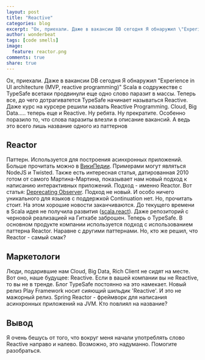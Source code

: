 ```yaml
---
layout: post
title: "Reactive"
categories: blog
excerpt: "Ох, приехали. Даже в вакансии DB сегодня Я обнаружил \"Experience in UI architecture (MVP, reactive programming)\""
author: wonderbeat
tags: [code smells]
image:
  feature: reactor.png
comments: true
share: true
---
```


Ох, приехали. Даже в вакансии DB сегодня Я обнаружил "Experience in UI architecture (MVP, reactive programming)"
Scala в содружестве с TypeSafe всетаки продвинули еще одно слово паразит в массы.
Теперь все, до чего дотрагиватется TypeSafe начинает называться Reactive. Даже курс на курсере решили назвать Reactive Programming.
Cloud, Big Data..... теперь еще и Reactive. Ну ребята. Ну прекратите.
Особенно поразило то, что слова паразиты влезли в описание вакансий.
А ведь это всего лишь название одного из паттернов

## Reactor
Паттерн. Используется для построения асинхронных приложений. Больше прочитать можно в [ВикиПедии](http://en.wikipedia.org/wiki/Reactor_pattern).
Примерами могут являться NodeJS и Twisted.
Также есть интересная статья, датированная 2010 готом от самого Мартина-Мартина, показывает нам новый подход к написанию интерактивных приложений. Подход - именно Reactor. Вот статья: [Deprecating Observer](http://lampwww.epfl.ch/~imaier/pub/DeprecatingObserversTR2010.pdf).
Подход не новый. И особо ничего уникального для языков с поддержкой Continuation нет. Но, прочитать стоит.
На этом хорошие новости заканчиваются. До текущего времени в Scala идея не получила развития ([scala.react](http://www.scala-lang.org/old/node/10865.html)).
Даже репозиторий с черновой реализацией на Гитхабе заброшен.
Теперь о TypeSafe. В основном продукте компании используется подход с использованием паттерна Reactor. Наравне с другими паттернами.
Но, кто же решил, что Reactor - самый смак?

## Маркетологи
Люди, подарившие нам Cloud, Big Data, Rich Client не сидят на месте. Вот оно, наше будущее: Reactive. Если в вашей компании вы не Reactive, то вы не в тренде. Блог TypeSafe постоянно на это намекает.
Новый релиз Play Framework носит сияющий шильдик 'Reactive'. И это не мажорный релиз.
Spring Reactor - фреймворк для написания асинхронных приложений на JVM. Кто повлиял на название?

## Вывод
Я очень бешусь от того, что вокруг меня начали употреблять слово Reactive направо и налево.
Возможно, это надуманно. Помогите разобраться.
